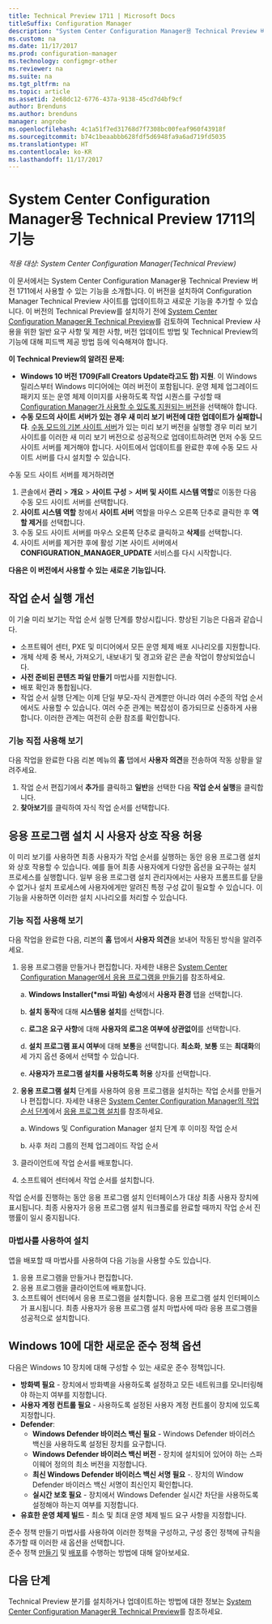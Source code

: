 ```yaml
---
title: Technical Preview 1711 | Microsoft Docs
titleSuffix: Configuration Manager
description: "System Center Configuration Manager용 Technical Preview 버전 1711에서 사용 가능한 기능을 알아봅니다."
ms.custom: na
ms.date: 11/17/2017
ms.prod: configuration-manager
ms.technology: configmgr-other
ms.reviewer: na
ms.suite: na
ms.tgt_pltfrm: na
ms.topic: article
ms.assetid: 2e68dc12-6776-437a-9138-45cd7d4bf9cf
author: Brenduns
ms.author: brenduns
manager: angrobe
ms.openlocfilehash: 4c1a51f7ed31768d7f7308bc00feaf960f43918f
ms.sourcegitcommit: b74c1beaabbb628fdf5d6948fa9a6ad719fd5035
ms.translationtype: HT
ms.contentlocale: ko-KR
ms.lasthandoff: 11/17/2017
---
```

# <a name="capabilities-in-technical-preview-1711-for-system-center-configuration-manager"></a>System Center Configuration Manager용 Technical Preview 1711의 기능

*적용 대상: System Center Configuration Manager(Technical Preview)*

이 문서에서는 System Center Configuration Manager용 Technical Preview 버전 1711에서 사용할 수 있는 기능을 소개합니다. 이 버전을 설치하여 Configuration Manager Technical Preview 사이트를 업데이트하고 새로운 기능을 추가할 수 있습니다. 이 버전의 Technical Preview를 설치하기 전에 [System Center Configuration Manager용 Technical Preview](../../core/get-started/technical-preview.md)를 검토하여 Technical Preview 사용을 위한 일반 요구 사항 및 제한 사항, 버전 업데이트 방법 및 Technical Preview의 기능에 대해 피드백 제공 방법 등에 익숙해져야 합니다.     


<!--  Known Issues Template   
**Known Issues in this Technical Preview:**
-   **Issue Name**. Details
    Workaround details.
-->
**이 Technical Preview의 알려진 문제:**
-   **Windows 10 버전 1709(Fall Creators Update라고도 함) 지원**.  이 Windows 릴리스부터 Windows 미디어에는 여러 버전이 포함됩니다. 운영 체제 업그레이드 패키지 또는 운영 체제 이미지를 사용하도록 작업 시퀀스를 구성할 때 [Configuration Manager가 사용할 수 있도록 지원되는 버전](/sccm/core/plan-design/configs/support-for-windows-10#windows-10-as-a-client)을 선택해야 합니다.
-   **수동 모드의 사이트 서버가 있는 경우 새 미리 보기 버전에 대한 업데이트가 실패합니다**. [수동 모드의 기본 사이트 서버](/sccm/core/get-started/capabilities-in-technical-preview-1706#site-server-role-high-availability)가 있는 미리 보기 버전을 실행할 경우 미리 보기 사이트를 이러한 새 미리 보기 버전으로 성공적으로 업데이트하려면 먼저 수동 모드 사이트 서버를 제거해야 합니다. 사이트에서 업데이트를 완료한 후에 수동 모드 사이트 서버를 다시 설치할 수 있습니다.

  수동 모드 사이트 서버를 제거하려면
  1. 콘솔에서 **관리** > **개요** > **사이트 구성** > **서버 및 사이트 시스템 역할**로 이동한 다음 수동 모드 사이트 서버를 선택합니다.
  2. **사이트 시스템 역할** 창에서 **사이트 서버** 역할을 마우스 오른쪽 단추로 클릭한 후 **역할 제거**를 선택합니다.
  3. 수동 모드 사이트 서버를 마우스 오른쪽 단추로 클릭하고 **삭제**를 선택합니다.
  4. 사이트 서버를 제거한 후에 활성 기본 사이트 서버에서 **CONFIGURATION_MANAGER_UPDATE** 서비스를 다시 시작합니다.

**다음은 이 버전에서 사용할 수 있는 새로운 기능입니다.**  

<!--  Section Template
##  FEATURE
### Procedure 1
### Try it out!  
 Try to complete the following tasks and then send us **Feedback** from the **Home** tab of the Ribbon to let us know how it worked:
 -  Task 1
 -  Task 2              
-->

## <a name="improvements-to-run-task-sequence"></a>작업 순서 실행 개선
<!-- 1261338 -->

이 기술 미리 보기는 작업 순서 실행 단계를 향상시킵니다. 향상된 기능은 다음과 같습니다.

 - 소프트웨어 센터, PXE 및 미디어에서 모든 운영 체제 배포 시나리오를 지원합니다.
 - 개체 삭제 중 복사, 가져오기, 내보내기 및 경고와 같은 콘솔 작업이 향상되었습니다.
 - **사전 준비된 콘텐츠 파일 만들기** 마법사를 지원합니다.
 - 배포 확인과 통합됩니다.
 - 작업 순서 실행 단계는 이제 단일 부모-자식 관계뿐만 아니라 여러 수준의 작업 순서에서도 사용할 수 있습니다. 여러 수준 관계는 복잡성이 증가되므로 신중하게 사용합니다. 이러한 관계는 여전히 순환 참조를 확인합니다.

### <a name="try-it-out"></a>기능 직접 사용해 보기  

다음 작업을 완료한 다음 리본 메뉴의 **홈** 탭에서 **사용자 의견**을 전송하여 작동 상황을 알려주세요.

1. 작업 순서 편집기에서 **추가**를 클릭하고 **일반**을 선택한 다음 **작업 순서 실행**을 클릭합니다.
2. **찾아보기**를 클릭하여 자식 작업 순서를 선택합니다.

## <a name="allow-user-interaction-when-installing-an-application----1356976---"></a>응용 프로그램 설치 시 사용자 상호 작용 허용 <!-- 1356976 -->

이 미리 보기를 사용하면 최종 사용자가 작업 순서를 실행하는 동안 응용 프로그램 설치와 상호 작용할 수 있습니다. 예를 들어 최종 사용자에게 다양한 옵션을 요구하는 설치 프로세스를 실행합니다. 일부 응용 프로그램 설치 관리자에서는 사용자 프롬프트를 닫을 수 없거나 설치 프로세스에 사용자에게만 알려진 특정 구성 값이 필요할 수 있습니다. 이 기능을 사용하면 이러한 설치 시나리오를 처리할 수 있습니다.

### <a name="try-it-out"></a>기능 직접 사용해 보기

다음 작업을 완료한 다음, 리본의 **홈** 탭에서 **사용자 의견**을 보내어 작동된 방식을 알려주세요.

1.  응용 프로그램을 만들거나 편집합니다. 자세한 내용은 [System Center Configuration Manager에서 응용 프로그램을 만들기](/sccm/apps/deploy-use/create-applications)를 참조하세요.

    a. **Windows Installer(\*msi 파일) 속성**에서 **사용자 환경** 탭을 선택합니다.

    b. **설치 동작**에 대해 **시스템용 설치**를 선택합니다.

    c. **로그온 요구 사항**에 대해 **사용자의 로그온 여부에 상관없이**를 선택합니다.

    d. **설치 프로그램 표시 여부**에 대해 **보통**을 선택합니다. **최소화**, **보통** 또는 **최대화**의 세 가지 옵션 중에서 선택할 수 있습니다.

    e. **사용자가 프로그램 설치를 사용하도록 허용** 상자를 선택합니다.

2.  **응용 프로그램 설치** 단계를 사용하여 응용 프로그램을 설치하는 작업 순서를 만들거나 편집합니다. 자세한 내용은 [System Center Configuration Manager의 작업 순서 단계](/sccm/osd/understand/task-sequence-steps)에서 [응용 프로그램 설치](/sccm/osd/understand/task-sequence-steps#BKMK_InstallApplication)를 참조하세요.

    a. Windows 및 Configuration Manager 설치 단계 후 이미징 작업 순서

    b. 사후 처리 그룹의 전체 업그레이드 작업 순서

3.  클라이언트에 작업 순서를 배포합니다.
4.  소프트웨어 센터에서 작업 순서를 설치합니다.

작업 순서를 진행하는 동안 응용 프로그램 설치 인터페이스가 대상 최종 사용자 장치에 표시됩니다. 최종 사용자가 응용 프로그램 설치 워크플로를 완료할 때까지 작업 순서 진행률이 일시 중지됩니다.

### <a name="install-using-the-wizard"></a>마법사를 사용하여 설치

앱을 배포할 때 마법사를 사용하여 다음 기능을 사용할 수도 있습니다.

1. 응용 프로그램을 만들거나 편집합니다.
2. 응용 프로그램을 클라이언트에 배포합니다.
3. 소프트웨어 센터에서 응용 프로그램을 설치합니다. 응용 프로그램 설치 인터페이스가 표시됩니다. 최종 사용자가 응용 프로그램 설치 마법사에 따라 응용 프로그램을 성공적으로 설치합니다.

## <a name="new-compliance-policy-options-for-windows-10"></a>Windows 10에 대한 새로운 준수 정책 옵션
다음은 Windows 10 장치에 대해 구성할 수 있는 새로운 준수 정책입니다.
- **방화벽 필요** -  장치에서 방화벽을 사용하도록 설정하고 모든 네트워크를 모니터링해야 하는지 여부를 지정합니다.
- **사용자 계정 컨트롤 필요** - 사용하도록 설정된 사용자 계정 컨트롤이 장치에 있도록 지정합니다.
- **Defender**:
  - **Windows Defender 바이러스 백신 필요** -  Windows Defender 바이러스 백신을 사용하도록 설정된 장치를 요구합니다.
  - **Windows Defender 바이러스 백신 버전** -  장치에 설치되어 있어야 하는 스파이웨어 정의의 최소 버전을 지정합니다.
  - **최신 Windows Defender 바이러스 백신 서명 필요** -. 장치의 Window Defender 바이러스 백신 서명이 최신인지 확인합니다.
  - **실시간 보호 필요** -  장치에서 Windows Defender 실시간 차단을 사용하도록 설정해야 하는지 여부를 지정합니다.
- **유효한 운영 체제 빌드** -  최소 및 최대 운영 체제 빌드 요구 사항을 지정합니다.  

준수 정책 만들기 마법사를 사용하여 이러한 정책을 구성하고, 구성 중인 정책에 규칙을 추가할 때 이러한 새 옵션을 선택합니다.  
준수 정책 [만들기](/sccm/mdm/deploy-use/create-compliance-policy#create-a-compliance-policy) 및 [배포](/sccm/mdm/deploy-use/create-compliance-policy#deploy-a-compliance-policy)를 수행하는 방법에 대해 알아보세요.




<!-- When we have another H2 in this topic, Add this Next Steps section back in.  -->

## <a name="next-steps"></a>다음 단계
Technical Preview 분기를 설치하거나 업데이트하는 방법에 대한 정보는 [System Center Configuration Manager용 Technical Preview](/sccm/core/get-started/technical-preview)를 참조하세요.    
